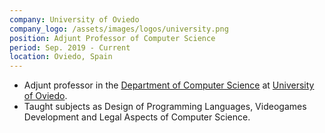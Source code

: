 ```yaml
---
company: University of Oviedo
company_logo: /assets/images/logos/university.png
position: Adjunt Professor of Computer Science
period: Sep. 2019 - Current
location: Oviedo, Spain
---
```


- Adjunt professor in the [Department of Computer Science](http://www.di.uniovi.es/) at [University of Oviedo](http://www.uniovi.es/).
- Taught subjects as Design of Programming Languages, Videogames Development and Legal Aspects of Computer Science.

